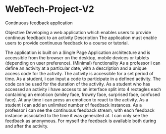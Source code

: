 # WebTech-Project-V2
Continuous feedback application

Objective
Developing a web application which enables users to provide continous feedback to an activity
Description
The application must enable users to provide continuous feedback to a course or tutorial.

The application is built on a Single Page Application architecture and is accessible from the browser on the desktop, mobile devices or tablets (depending on user preference).
(Minimal) functionality
As a professor i can define an activity at a particular date, with a description  and a unique access code for the activity. The activity is accessible for a set period of time.
As a student, i can input a code to participate in a defined activity. The code can be used for the duration of the activity.
As a student who has accessed an activity i have access to an interface split into 4 rectagles each containing an emoticon (smiley face, frowny face, surprised face, confused face). At any time i can press an emoticon to react to the activity. As a student i can add an unlimited number of feedback instances.
As a professor i can see the continuous feedback stream, with each feedback instance associated to the time it was generated at. I can only see the feedback as anonymous. For myself the feedback is available both during and after the activity.
